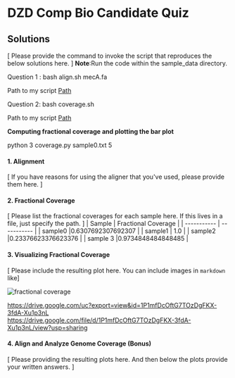 
# DZD Comp Bio Candidate Quiz 

## Solutions 

[  Please provide the command to invoke the script that reproduces the below solutions here.  ] 
**Note**:Run the code within the sample_data directory.

Question 1 : bash align.sh mecA.fa

Path to my script [Path](https://github.com/Parcelli/Bioinformatics-upskill/blob/main/DZD-quiz/Scripts/align.sh)

Question 2: bash coverage.sh

Path to my script [Path](https://github.com/Parcelli/Bioinformatics-upskill/blob/main/DZD-quiz/Scripts/coverage.sh)

**Computing fractional coverage and plotting the bar plot**

python 3 coverage.py sample0.txt  5


#### 1. Alignment   

[  If you have reasons for using the aligner that you've used, please provide them here.  ]



#### 2. Fractional Coverage 

[  Please list the fractional coverages for each sample here. If this lives in a file, just specify the 
path.  ]
| Sample      | Fractional Coverage |
| ----------- | ----------- |
| sample0    |0.6307692307692307 |
| sample1  | 1.0       |
| sample2  |0.23376623376623376 |
| sample 3  |0.9734848484848485 |
 


#### 3. Visualizing Fractional Coverage

[  Please include the resulting plot here. You can include images in `markdown` like] 

![fractional coverage](https://drive.google.com/uc?export=view&id=1P1mfDcOftG7TOzDgFKX-3fdA-Xu1p3nL)   


https://drive.google.com/uc?export=view&id=1P1mfDcOftG7TOzDgFKX-3fdA-Xu1p3nL
<br> 
https://drive.google.com/file/d/1P1mfDcOftG7TOzDgFKX-3fdA-Xu1p3nL/view?usp=sharing

#### 4. Align and Analyze Genome Coverage (Bonus)

[  Please providing the resulting plots here. And then below the plots provide your written answers. ] 

	
